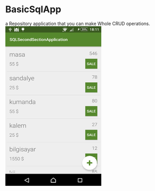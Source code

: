 # BasicSqlApp
a Repository application that
you can make Whole CRUD operations.
<img src="https://github.com/haliltprkk/BasicSqlApp/blob/master/images/sqlBasic.png" width="300" height="500" align="left"/>
